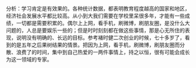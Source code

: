 分析：学习肯定是有效果的。各种统计数据，都表明教育程度越高的国家和地区，经济社会发展水平都比较高。从小到大我们需要在学校里呆很多年，才能有一些成绩，一切都是需要积累的。偶尔上上网，看手机，刷微博，刷朋友圈，是没什么大问题的，人总是要娱乐一些的；但是时时刻刻都在做这些事情，那是心无所住的表现，说明没有明确的、长远的目标。参考褚时健二次创业的时候，七十多岁了，看到的是五年之后果树结果的情景。把因为上网，看手机，刷微博，刷朋友圈而分散、浪费了的时间，集中到自己热爱的一两件事情上，持之以恒，很有可能会成长为这一领域的专家。

